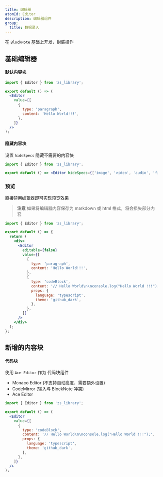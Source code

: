 ```yaml
---
title: 编辑器
atomId: Editor
description: 编辑器组件
group:
  title: 数据录入
---
```


在 `BlockNote` 基础上开发，封装操作

## 基础编辑器

#### 默认内容块

```jsx
import { Editor } from 'zs_library';

export default () => (
  <Editor
    value={[
      {
        type: 'paragraph',
        content: 'Hello World!!!',
      },
    ]}
  />
);
```

#### 隐藏内容块

设置 `hideSpecs` 隐藏不需要的内容快

```jsx
import { Editor } from 'zs_library';

export default () => <Editor hideSpecs={['image', 'video', 'audio', 'file']} />;
```

### 预览

直接禁用编辑器即可实现预览效果

> **注意** 如果将编辑器内容保存为 markdown 或 html 格式，将会损失部分内容

```jsx
import { Editor } from 'zs_library';

export default () => {
  return (
    <div>
      <Editor
        editable={false}
        value={[
          {
            type: 'paragraph',
            content: 'Hello World!!!',
          },
          {
            type: 'codeBlock',
            content: '// Hello World\n\nconsole.log("Hello World !!!");',
            props: {
              language: 'typescript',
              theme: 'github_dark',
            },
          },
        ]}
      />
    </div>
  );
};
```

## 新增的内容块

#### 代码块

使用 `Ace Editor` 作为 代码块组件

- Monaco Editor (不支持自动高度，需要额外设置)
- CodeMirror (输入与 BlockNote 冲突)
- Ace Editor

```jsx
import { Editor } from 'zs_library';

export default () => (
  <Editor
    value={[
      {
        type: 'codeBlock',
        content: '// Hello World\n\nconsole.log("Hello World !!!");',
        props: {
          language: 'typescript',
          theme: 'github_dark',
        },
      },
    ]}
  />
);
```

<API id="Editor" />
